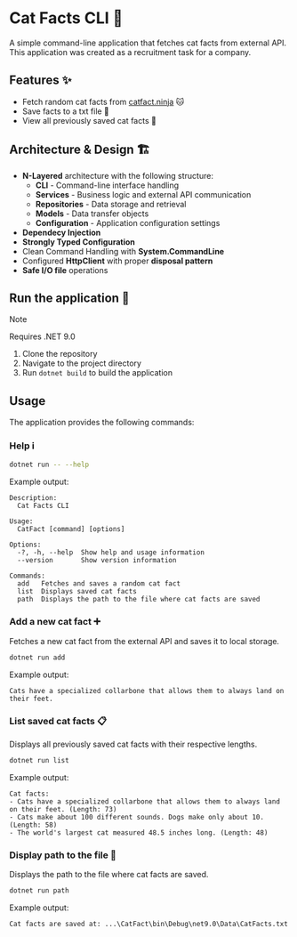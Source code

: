 ﻿# Cat Facts CLI 🐾

A simple command-line application that fetches cat facts from external API. This application was created as a recruitment task for a company.

## Features ✨

- Fetch random cat facts from [catfact.ninja](https://catfact.ninja) 🐱
- Save facts to a txt file 💾
- View all previously saved cat facts 📖

## Architecture & Design 🏗️

- **N-Layered** architecture with the following structure:
  - **CLI** - Command-line interface handling
  - **Services** - Business logic and external API communication
  - **Repositories** - Data storage and retrieval
  - **Models** - Data transfer objects
  - **Configuration** - Application configuration settings
- **Dependecy Injection**
- **Strongly Typed Configuration**
- Clean Command Handling with **System.CommandLine**
- Configured **HttpClient** with proper **disposal pattern**
- **Safe I/O file** operations

## Run the application 🚀

> [!NOTE]
> Requires .NET 9.0

1. Clone the repository
2. Navigate to the project directory
3. Run `dotnet build` to build the application

## Usage

The application provides the following commands:

### Help ℹ️
```bash
dotnet run -- --help
```
Example output:
```
Description:
  Cat Facts CLI

Usage:
  CatFact [command] [options]

Options:
  -?, -h, --help  Show help and usage information
  --version       Show version information

Commands:
  add   Fetches and saves a random cat fact
  list  Displays saved cat facts
  path  Displays the path to the file where cat facts are saved

```

### Add a new cat fact ➕

Fetches a new cat fact from the external API and saves it to local storage.

```bash
dotnet run add
```

Example output:
```
Cats have a specialized collarbone that allows them to always land on their feet.
```

### List saved cat facts 📋

Displays all previously saved cat facts with their respective lengths.

```bash
dotnet run list
```

Example output:
```
Cat facts:
- Cats have a specialized collarbone that allows them to always land on their feet. (Length: 73)
- Cats make about 100 different sounds. Dogs make only about 10. (Length: 58)
- The world's largest cat measured 48.5 inches long. (Length: 48)
```

### Display path to the file 📁

Displays the path to the file where cat facts are saved.

```bash
dotnet run path
```

Example output:
```
Cat facts are saved at: ...\CatFact\bin\Debug\net9.0\Data\CatFacts.txt
```